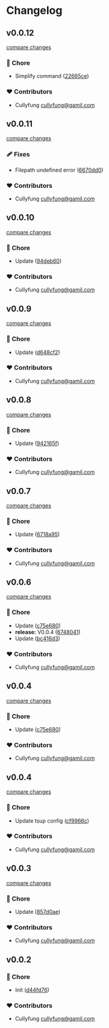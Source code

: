 # Changelog


## v0.0.12

[compare changes](https://github.com/cullyfung/compare-code/compare/v0.0.11...v0.0.12)

### 🏡 Chore

- Simplify command ([22665ce](https://github.com/cullyfung/compare-code/commit/22665ce))

### ❤️ Contributors

- Cullyfung <cullyfung@gamil.com>

## v0.0.11

[compare changes](https://github.com/cullyfung/compare-code/compare/v0.0.10...v0.0.11)

### 🩹 Fixes

- Filepath undefined error ([6670dd0](https://github.com/cullyfung/compare-code/commit/6670dd0))

### ❤️ Contributors

- Cullyfung <cullyfung@gamil.com>

## v0.0.10

[compare changes](https://github.com/cullyfung/compare-code/compare/v0.0.9...v0.0.10)

### 🏡 Chore

- Update ([94deb60](https://github.com/cullyfung/compare-code/commit/94deb60))

### ❤️ Contributors

- Cullyfung <cullyfung@gamil.com>

## v0.0.9

[compare changes](https://github.com/cullyfung/compare-code/compare/v0.0.8...v0.0.9)

### 🏡 Chore

- Update ([d648cf2](https://github.com/cullyfung/compare-code/commit/d648cf2))

### ❤️ Contributors

- Cullyfung <cullyfung@gamil.com>

## v0.0.8

[compare changes](https://github.com/cullyfung/compare-code/compare/v0.0.7...v0.0.8)

### 🏡 Chore

- Update ([942165f](https://github.com/cullyfung/compare-code/commit/942165f))

### ❤️ Contributors

- Cullyfung <cullyfung@gamil.com>

## v0.0.7

[compare changes](https://github.com/cullyfung/compare-code/compare/v0.0.6...v0.0.7)

### 🏡 Chore

- Update ([6718a95](https://github.com/cullyfung/compare-code/commit/6718a95))

### ❤️ Contributors

- Cullyfung <cullyfung@gamil.com>

## v0.0.6

[compare changes](https://github.com/cullyfung/compare-code/compare/v0.0.4...v0.0.6)

### 🏡 Chore

- Update ([c75e680](https://github.com/cullyfung/compare-code/commit/c75e680))
- **release:** V0.0.4 ([6748041](https://github.com/cullyfung/compare-code/commit/6748041))
- Update ([bc416d3](https://github.com/cullyfung/compare-code/commit/bc416d3))

### ❤️ Contributors

- Cullyfung <cullyfung@gamil.com>

## v0.0.4

[compare changes](https://github.com/cullyfung/compare-code/compare/v0.0.4...v0.0.4)

### 🏡 Chore

- Update ([c75e680](https://github.com/cullyfung/compare-code/commit/c75e680))

### ❤️ Contributors

- Cullyfung <cullyfung@gamil.com>

## v0.0.4

[compare changes](https://github.com/cullyfung/compare-code/compare/v0.0.3...v0.0.4)

### 🏡 Chore

- Update tsup config ([cf9966c](https://github.com/cullyfung/compare-code/commit/cf9966c))

### ❤️ Contributors

- Cullyfung <cullyfung@gamil.com>

## v0.0.3

[compare changes](https://github.com/cullyfung/compare-code/compare/v0.0.2...v0.0.3)

### 🏡 Chore

- Update ([857d0ae](https://github.com/cullyfung/compare-code/commit/857d0ae))

### ❤️ Contributors

- Cullyfung <cullyfung@gamil.com>

## v0.0.2


### 🏡 Chore

- Init ([d44fd76](https://github.com/cullyfung/compare-code/commit/d44fd76))

### ❤️ Contributors

- Cullyfung <cullyfung@gamil.com>

